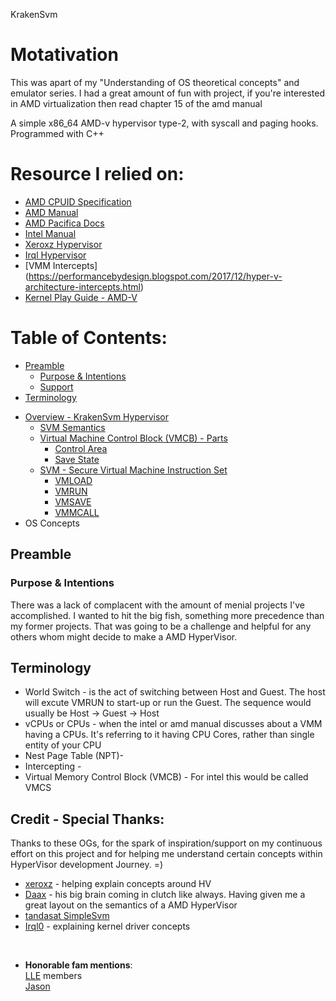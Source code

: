 KrakenSvm

# Motativation
This was apart of my "Understanding of OS theoretical concepts" and emulator series. I had a great amount of fun with project, if you're interested in AMD virtualization then read chapter 15 of the amd manual 

A simple x86_64 AMD-v hypervisor type-2, with syscall and paging hooks. Programmed with C++
# Resource I relied on:
   * [AMD CPUID Specification](http://developer.amd.com/wordpress/media/2012/10/254811.pdf)
   * [AMD Manual](https://www.amd.com/system/files/TechDocs/24593.pdf) 
   * [AMD Pacifica Docs](https://courses.cs.vt.edu/~cs5204/fall07-kafura/Papers/Virtualization/AMD-Pacifica-slides.pdf)
   * [Intel Manual](https://software.intel.com/content/www/us/en/develop/articles/intel-sdm.html)
   * [Xeroxz Hypervisor](https://githacks.org/_xeroxz/bluepill)
   * [Irql Hypervisor](https://github.com/irql0/limevisor)
   * [VMM Intercepts] (https://performancebydesign.blogspot.com/2017/12/hyper-v-architecture-intercepts.html)
   * [Kernel Play Guide - AMD-V](https://nskernel.gitbook.io/kernel-play-guide/kvm/amd-v-and-sev)

# Table of Contents:
* [Preamble](#preamble)
   * [Purpose & Intentions](#purpose) 
   * [Support](#support)
   <!-- for #purpose talk about why you did this
		the lack of resource they had for this.-->
* [Terminology](#terminology)
<!-- Add a introduction later on, once you start writing a blog-->

* [Overview - KrakenSvm Hypervisor](#overview)
   * [SVM Semantics](#hv_semantics)
   * [Virtual Machine Control Block (VMCB) - Parts](#vmcb_parts)
	  * [Control Area](#control_area)
	  * [Save State](#save_state)
   * [SVM - Secure Virtual Machine Instruction Set](#intru_set)
	  * [VMLOAD](#vmload)
	  * [VMRUN](#vmrun)
	  * [VMSAVE](#vmload)
	  * [VMMCALL](#vmcall)
* OS Concepts

<!-- 
	put kernel driver concepts
	i.e. Dispatch and passive levels, IRQ levels,
	IOCTL
	
	explain what a guess mode is, explain what the 
	host is, explain how this HV is different from 
	mainstream HVs (VMWARE, VBOX), explain world switching,
	explain how injection works, explain the VM instructions
	better. Explain something that you may not have considered
-->

## Preamble
### Purpose & Intentions
There was a lack of complacent with the amount of menial projects
I've accomplished. I wanted to hit the big fish, something more precedence than my former projects. That was going to be a challenge 
and helpful for any others whom might decide to make a AMD HyperVisor.

## Terminology
   * World Switch - is the act of switching between Host and Guest. The host will excute VMRUN to start-up or run the Guest. The sequence would usually be Host -> Guest -> Host 
   * vCPUs or CPUs - when the intel or amd manual discusses about a VMM having a CPUs. It's referring to it having CPU Cores, rather than single entity of your CPU
   * Nest Page Table (NPT)-
   * Intercepting - 
   * Virtual Memory Control Block (VMCB) - For intel this would be called VMCS

## Credit - Special Thanks:
  Thanks to these OGs, for the spark of inspiration/support on my continuous effort on this project and for helping me understand certain concepts within HyperVisor development Journey. =)
  * [xeroxz](https://twitter.com/_xeroxz?lang=en) - helping explain concepts around HV
  * [Daax](https://twitter.com/daax_rynd) - his big brain coming in clutch like always. Having given me a great layout on the semantics of a AMD HyperVisor
  * [tandasat SimpleSvm](https://github.com/tandasat/SimpleSvm/)
  * [Irql0](https://github.com/irql0) - explaining kernel driver concepts
<br>

   *  **Honorable fam mentions**: <br>
   [LLE](https://discord.gg/MvtdVcUsJs) members <br>
   [Jason](https://github.com/johnsonjason)
   <br>

